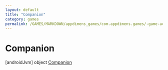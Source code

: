 ```yaml
---
layout: default
title: "Companion"
category: games
permalink: /GAMES/MARKDOWN/appdimens_games/com.appdimens.games/-game-activity/-companion/index.html
---
```


# Companion

[androidJvm]
object [Companion](index.md)